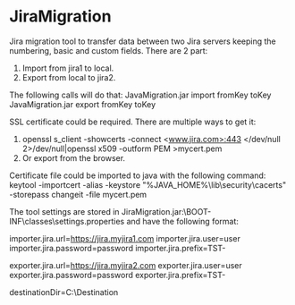 # JiraMigration
Jira migration tool to transfer data between two Jira servers keeping the numbering, basic and custom fields.
There are 2 part:
1. Import from jira1 to local.
2. Export from local to jira2.

The following calls will do that:
JavaMigration.jar import fromKey toKey
JavaMigration.jar export fromKey toKey

SSL certificate could be required.
There are multiple ways to get it:
1. openssl s_client -showcerts -connect <www.jira.com>:443 </dev/null 2>/dev/null|openssl x509 -outform PEM >mycert.pem
2. Or export from the browser.

Certificate file could be imported to java with the following command:
keytool -importcert -alias <alias> -keystore "%JAVA_HOME%\lib\security\cacerts" -storepass changeit -file mycert.pem


The tool settings are stored in JiraMigration.jar:\BOOT-INF\classes\settings.properties and have the following format:

importer.jira.url=https://jira.myjira1.com
importer.jira.user=user
importer.jira.password=password
importer.jira.prefix=TST-

exporter.jira.url=https://jira.myjira2.com
exporter.jira.user=user
exporter.jira.password=password
exporter.jira.prefix=TST-

destinationDir=C:\\Destination
